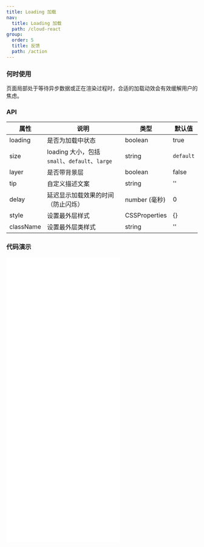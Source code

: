 ```yaml
---
title: Loading 加载
nav:
  title: Loading 加载
  path: /cloud-react
group:
  order: 5
  title: 反馈
  path: /action
---
```


### 何时使用

页面局部处于等待异步数据或正在渲染过程时，合适的加载动效会有效缓解用户的焦虑。

### API

| 属性      | 说明                                           | 类型          | 默认值    |
| --------- | ---------------------------------------------- | ------------- | --------- |
| loading   | 是否为加载中状态                               | boolean       | true      |
| size      | loading 大小，包括 `small`、`default`、`large` | string        | `default` |
| layer     | 是否带背景层                                   | boolean       | false     |
| tip       | 自定义描述文案                                 | string        | ''        |
| delay     | 延迟显示加载效果的时间（防止闪烁）             | number (毫秒) | 0         |
| style     | 设置最外层样式                                 | CSSProperties | {}        |
| className | 设置最外层类样式                               | string        | ''        |

### 代码演示

<embed src="@components/loading/demos/basic-loading.md" />
<embed src="@components/loading/demos/embed.md" /> 
<embed src="@components/loading/demos/delay.md" />
<embed src="@components/loading/demos/size.md" />
<embed src="@components/loading/demos/tip.md" />
